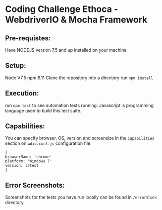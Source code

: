# Coding Challenge Ethoca - WebdriverIO & Mocha Framework

## Pre-requistes:
Have NODEJS version 7.5 and up installed on your machine

## Setup:
Node V7.5
npm 6.11
Clone the repository into a directory
run `npm install`

## Execution:
run `npm test` to see automation tests running.
Javascript is programming language used to build this test suite.

## Capabilities: 
You can specify browser, OS, version and screensize in the `Capabilities` section on `wdio.conf.js` configuration file.
```
{
browserName: 'chrome'
platform: 'Windows 7'
version: latest
}
```
## Error Screenshots:
Screenshots for the tests you have run locally can be found in `/errorShots` directory.
